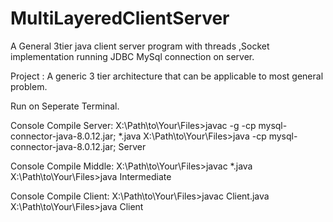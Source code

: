 # MultiLayeredClientServer
A General 3tier java client server program with threads ,Socket  implementation running JDBC MySql connection on server.

Project : A generic 3 tier architecture that can be applicable to most general problem.


Run on Seperate Terminal.

Console Compile Server: 
X:\Path\to\Your\Files>javac -g -cp mysql-connector-java-8.0.12.jar; *.java 
X:\Path\to\Your\Files>java -cp mysql-connector-java-8.0.12.jar; Server

Console Compile Middle:
X:\Path\to\Your\Files>javac *.java
X:\Path\to\Your\Files>java Intermediate

Console Compile Client:
X:\Path\to\Your\Files>javac Client.java
X:\Path\to\Your\Files>java Client
